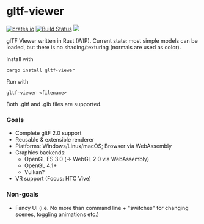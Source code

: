 # gltf-viewer
[![crates.io](https://img.shields.io/crates/v/gltf-viewer.svg)](https://crates.io/crates/gltf-viewer) [![Build Status](https://travis-ci.org/bwasty/gltf-viewer.svg?branch=master)](https://travis-ci.org/bwasty/gltf-viewer) [![](https://tokei.rs/b1/github/bwasty/gltf-viewer)](https://github.com/Aaronepower/tokei)

glTF Viewer written in Rust (WIP).
Current state: most simple models can be loaded, but there is no shading/texturing (normals are used as color).

Install with
```
cargo install gltf-viewer
```

Run with
```
gltf-viewer <filename>
```
Both .gltf and .glb files are supported.

### Goals
* Complete gltF 2.0 support
* Reusable & extensible renderer
* Platforms: Windows/Linux/macOS; Browser via WebAssembly
* Graphics backends:
  - OpenGL ES 3.0 (-> WebGL 2.0 via WebAssembly)
  - OpenGL 4.1+
  - Vulkan?
* VR support (Focus: HTC Vive)

### Non-goals
* Fancy UI (i.e. No more than command line + "switches" for changing scenes, toggling animations etc.)
